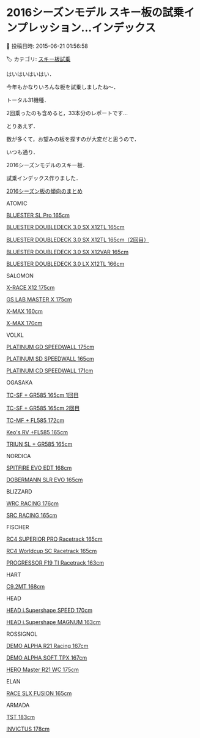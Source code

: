 # 2016シーズンモデル スキー板の試乗インプレッション…インデックス

📅 投稿日時: 2015-06-21 01:56:58

🏷️ カテゴリ: [スキー板試乗](c0bd8048615710cee890e403a36cc9a2b.md)

はいはいはいはい．


今年もかなりいろんな板を試乗しましたね～．


トータル31機種．


2回乗ったのも含めると，33本分のレポートです…





とりあえず．


数が多くて，お望みの板を探すのが大変だと思うので．


いつも通り．


2016シーズンモデルのスキー板．


試乗インデックス作りました．


[2016シーズン板の傾向のまとめ](e5a76da7c9765f839f06a08bd61c24c4e.md)


ATOMIC


[BLUESTER SL Pro 165cm](e5d2907c3961dbe831fdf58c17bbe1988.md)


[BLUESTER DOUBLEDECK 3.0 SX X12TL 165cm](ea31a3c0d32a3d5f221a255438204af24.md)


[BLUESTER DOUBLEDECK 3.0 SX X12TL 165cm（2回目）](e3a3e19a9d6086e63ed1782a28bd00e48.md)


[BLUESTER DOUBLEDECK 3.0 SX X12VAR 165cm](e3a3e19a9d6086e63ed1782a28bd00e48.md)


[BLUESTER DOUBLEDECK 3.0 LX X12TL 166cm](ed7e5da8ce5e0d86194fe01c9be12ed87.md)





SALOMON


[X-RACE X12 175cm](e3cec6860a22efcbb3f8da3c186e6fcaf.md)


[GS LAB MASTER X 175cm](e3cec6860a22efcbb3f8da3c186e6fcaf.md)


[X-MAX 160cm](eabca5734679be4feffb36a035767a0dc.md)


[X-MAX 170cm](e4e8afd90f108425ab46c6fff0f3db977.md)





VOLKL


[PLATINUM GD SPEEDWALL 175cm](e847d732cd79ba784c9de3948bf50ef2e.md)


[PLATINUM SD SPEEDWALL 165cm](e847d732cd79ba784c9de3948bf50ef2e.md)


[PLATINUM CD SPEEDWALL 171cm](e4ae89dbf08addd0744353052ed494a0c.md)





OGASAKA


[TC-SF + GR585 165cm 1回目](e69e5a80b7d7928b20726d2d9233de743.md)


[TC-SF + GR585 165cm 2回目](e6d9ef95f6e73f6388a01a8632195d6ad.md)


[TC-MF + FL585 172cm](e0da07b5409b61ffaafd4f3148e075b91.md)


[Keo's RV +FL585 165cm](e0da07b5409b61ffaafd4f3148e075b91.md)


[TRIUN SL + GR585 165cm](e6d9ef95f6e73f6388a01a8632195d6ad.md)





NORDICA


[SPITFIRE EVO EDT 168cm](ea1ad711260ae1a73aa0132e464679032.md)


[DOBERMANN SLR EVO 165cm](ea1ad711260ae1a73aa0132e464679032.md)





BLIZZARD


[WRC RACING 176cm](ee50de0fe2426b04a534ca1f1f676ce83.md)


[SRC RACING 165cm](e31dd93e4157b64d376da218a4aaf396c.md)





FISCHER


[RC4 SUPERIOR PRO Racetrack 165cm](e9b0347050b82960c3f6598f32982dbb8.md)


[RC4 Worldcup SC Racetrack 165cm](e7023a928c86f6426ff7e4c77d34dabb0.md)


[PROGRESSOR F19 TI Racetrack 163cm](e7023a928c86f6426ff7e4c77d34dabb0.md)





HART


[C9.2MT 168cm](e767427f20a12b576a08d1f60c6af88ed.md)





HEAD


[HEAD i.Supershape SPEED 170cm](eeb38ab52eb1e5e2c4c148bc4bf02365d.md)


[HEAD i.Supershape MAGNUM 163cm](eeb38ab52eb1e5e2c4c148bc4bf02365d.md)





ROSSIGNOL


[DEMO ALPHA R21 Racing 167cm](ef2316e42a92720cc279042fe8cc15111.md)


[DEMO ALPHA SOFT TPX 167cm](eee74a643164ef704481bd5103350b88b.md)


[HERO Master R21 WC 175cm](ef2316e42a92720cc279042fe8cc15111.md)








ELAN


[RACE SLX FUSION 165cm](e00a78d25b9fa13e3ad1438bbb049d392.md)





ARMADA


[TST 183cm](e508f291dce23be684fcfad4b0baed488.md)


[INVICTUS 178cm](e508f291dce23be684fcfad4b0baed488.md)
